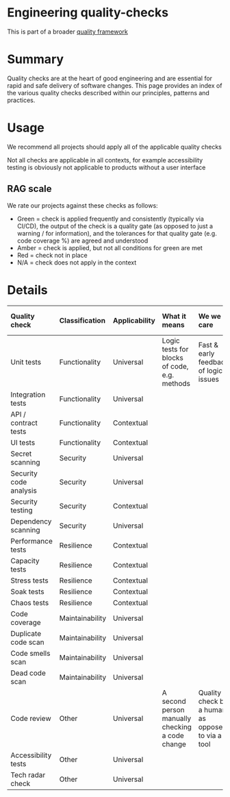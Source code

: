 # Engineering quality-checks

This is part of a broader [quality framework](README.md)

# Summary

Quality checks are at the heart of good engineering and are essential for rapid and safe delivery of software changes. This page provides an index of the various quality checks described within our principles, patterns and practices.

# Usage

We recommend all projects should apply all of the applicable quality checks

Not all checks are applicable in all contexts, for example accessibility testing is obviously not applicable to products without a user interface

## RAG scale

We rate our projects against these checks as follows:

* Green = check is applied frequently and consistently (typically via CI/CD), the output of the check is a quality gate (as opposed to just a warning / for information), and the tolerances for that quality gate (e.g. code coverage %) are agreed and understood
* Amber = check is applied, but not all conditions for green are met
* Red = check not in place
* N/A = check does not apply in the context

# Details

| Quality check | Classification | Applicability | What it means | We we care | Tolerances for green | Endorsed tools / configuration | Further details |
|:---|:---|:---|:---|:---|:---|:---|:---|
| Unit tests | Functionality | Universal | Logic tests for blocks of code, e.g. methods | Fast & early feedback of logic issues| CI/CD builds fail if any tests fail | - | [Test practices](./practices/testing.md) |
| Integration tests | Functionality | Universal | | | | | |
| API / contract tests | Functionality | Contextual | | | | | |
| UI tests | Functionality | Contextual | | | | | |
| Secret scanning | Security | Universal | | | | | |
| Security code analysis | Security | Universal | | | | | |
| Security testing | Security | Contextual | | | | | |
| Dependency scanning | Security | Universal | | | | | |
| Performance tests | Resilience | Contextual | | | | | |
| Capacity tests | Resilience | Contextual | | | | | |
| Stress tests | Resilience | Contextual | | | | | |
| Soak tests | Resilience | Contextual | | | | | |
| Chaos tests | Resilience | Contextual | | | | | |
| Code coverage | Maintainability | Universal | | | | | |
| Duplicate code scan | Maintainability | Universal | | | | | |
| Code smells scan | Maintainability | Universal | | | | | |
| Dead code scan | Maintainability | Universal | | | | | |
| Code review | Other | Universal | A second person manually checking a code change | Quality check by a human, as opposed to via a tool | Enforced & audited step within workflow | TBC | [Code review guidance](./patterns/everything-as-code.md#code-review) |
| Accessibility tests | Other | Universal | | | | | |
| Tech radar check | Other | Universal | | | | | |
